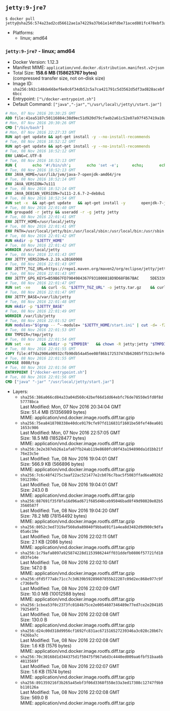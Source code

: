 ## `jetty:9-jre7`

```console
$ docker pull jetty@sha256:574a23ad2cd56612ae1a74229a37b61e14dfdbe71aced801fc478ebf3ab973c5
```

-	Platforms:
	-	linux; amd64

### `jetty:9-jre7` - linux; amd64

-	Docker Version: 1.12.3
-	Manifest MIME: `application/vnd.docker.distribution.manifest.v2+json`
-	Total Size: **158.6 MB (158625767 bytes)**  
	(compressed transfer size, not on-disk size)
-	Image ID: `sha256:b92c148de66bef6e0c6f34db52c5a7ca421791c5d3562d5df3ad828acebf6bcc`
-	Entrypoint: `["\/docker-entrypoint.sh"]`
-	Default Command: `["java","-jar","\/usr\/local\/jetty\/start.jar"]`

```dockerfile
# Mon, 07 Nov 2016 20:30:25 GMT
ADD file:41ea5187c50116884c38d9ec51d920d79cfaeb2a61c52e07a97f457419a10a4f in / 
# Mon, 07 Nov 2016 20:30:26 GMT
CMD ["/bin/bash"]
# Mon, 07 Nov 2016 22:27:33 GMT
RUN apt-get update && apt-get install -y --no-install-recommends 		ca-certificates 		curl 		wget 	&& rm -rf /var/lib/apt/lists/*
# Tue, 08 Nov 2016 18:52:12 GMT
RUN apt-get update && apt-get install -y --no-install-recommends 		bzip2 		unzip 		xz-utils 	&& rm -rf /var/lib/apt/lists/*
# Tue, 08 Nov 2016 18:52:12 GMT
ENV LANG=C.UTF-8
# Tue, 08 Nov 2016 18:52:13 GMT
RUN { 		echo '#!/bin/sh'; 		echo 'set -e'; 		echo; 		echo 'dirname "$(dirname "$(readlink -f "$(which javac || which java)")")"'; 	} > /usr/local/bin/docker-java-home 	&& chmod +x /usr/local/bin/docker-java-home
# Tue, 08 Nov 2016 18:52:13 GMT
ENV JAVA_HOME=/usr/lib/jvm/java-7-openjdk-amd64/jre
# Tue, 08 Nov 2016 18:52:14 GMT
ENV JAVA_VERSION=7u111
# Tue, 08 Nov 2016 18:52:14 GMT
ENV JAVA_DEBIAN_VERSION=7u111-2.6.7-2~deb8u1
# Tue, 08 Nov 2016 18:52:54 GMT
RUN set -x 	&& apt-get update 	&& apt-get install -y 		openjdk-7-jre-headless="$JAVA_DEBIAN_VERSION" 	&& rm -rf /var/lib/apt/lists/* 	&& [ "$JAVA_HOME" = "$(docker-java-home)" ]
# Tue, 08 Nov 2016 22:01:40 GMT
RUN groupadd -r jetty && useradd -r -g jetty jetty
# Tue, 08 Nov 2016 22:01:41 GMT
ENV JETTY_HOME=/usr/local/jetty
# Tue, 08 Nov 2016 22:01:41 GMT
ENV PATH=/usr/local/jetty/bin:/usr/local/sbin:/usr/local/bin:/usr/sbin:/usr/bin:/sbin:/bin
# Tue, 08 Nov 2016 22:01:42 GMT
RUN mkdir -p "$JETTY_HOME"
# Tue, 08 Nov 2016 22:01:42 GMT
WORKDIR /usr/local/jetty
# Tue, 08 Nov 2016 22:01:43 GMT
ENV JETTY_VERSION=9.2.19.v20160908
# Tue, 08 Nov 2016 22:01:43 GMT
ENV JETTY_TGZ_URL=https://repo1.maven.org/maven2/org/eclipse/jetty/jetty-distribution/9.2.19.v20160908/jetty-distribution-9.2.19.v20160908.tar.gz
# Tue, 08 Nov 2016 22:01:43 GMT
ENV JETTY_GPG_KEYS=B59B67FD7904984367F931800818D9D68FB67BAC 	5DE533CB43DAF8BC3E372283E7AE839CD7C58886
# Tue, 08 Nov 2016 22:01:47 GMT
RUN set -xe 	&& curl -SL "$JETTY_TGZ_URL" -o jetty.tar.gz 	&& curl -SL "$JETTY_TGZ_URL.asc" -o jetty.tar.gz.asc 	&& export GNUPGHOME="$(mktemp -d)" 	&& for key in $JETTY_GPG_KEYS; do 		gpg --keyserver ha.pool.sks-keyservers.net --recv-keys "$key"; done 	&& gpg --batch --verify jetty.tar.gz.asc jetty.tar.gz 	&& rm -r "$GNUPGHOME" 	&& tar -xvf jetty.tar.gz --strip-components=1 	&& sed -i '/jetty-logging/d' etc/jetty.conf 	&& rm -fr demo-base javadoc 	&& rm jetty.tar.gz*
# Tue, 08 Nov 2016 22:01:47 GMT
ENV JETTY_BASE=/var/lib/jetty
# Tue, 08 Nov 2016 22:01:48 GMT
RUN mkdir -p "$JETTY_BASE"
# Tue, 08 Nov 2016 22:01:49 GMT
WORKDIR /var/lib/jetty
# Tue, 08 Nov 2016 22:01:52 GMT
RUN modules="$(grep -- ^--module= "$JETTY_HOME/start.ini" | cut -d= -f2 | paste -d, -s)" 	&& set -xe 	&& java -jar "$JETTY_HOME/start.jar" --add-to-startd="$modules,setuid"
# Tue, 08 Nov 2016 22:01:53 GMT
ENV TMPDIR=/tmp/jetty
# Tue, 08 Nov 2016 22:01:54 GMT
RUN set -xe 	&& mkdir -p "$TMPDIR" 	&& chown -R jetty:jetty "$TMPDIR" "$JETTY_BASE"
# Tue, 08 Nov 2016 22:01:55 GMT
COPY file:4f7da2906a90932cfb90db54a45ee08f86b17253747db62085f7512c9efd46ad in / 
# Tue, 08 Nov 2016 22:01:55 GMT
EXPOSE 8080/tcp
# Tue, 08 Nov 2016 22:01:56 GMT
ENTRYPOINT ["/docker-entrypoint.sh"]
# Tue, 08 Nov 2016 22:01:56 GMT
CMD ["java" "-jar" "/usr/local/jetty/start.jar"]
```

-	Layers:
	-	`sha256:386a066cd84a33a04d560c42bef66d1dd64ebfc76de78550e5fd0f8d57778bca`  
		Last Modified: Mon, 07 Nov 2016 20:34:04 GMT  
		Size: 51.4 MB (51356989 bytes)  
		MIME: application/vnd.docker.image.rootfs.diff.tar.gzip
	-	`sha256:75ea8418708338e40dce9179cfe97fd116831f1601be50fef48ea6011653c986`  
		Last Modified: Mon, 07 Nov 2016 22:57:05 GMT  
		Size: 18.5 MB (18528477 bytes)  
		MIME: application/vnd.docker.image.rootfs.diff.tar.gzip
	-	`sha256:3e2e387eb26a1afa07fb24ab119e8680fc80f43a194890da1d1bb21f76e23c5e`  
		Last Modified: Tue, 08 Nov 2016 19:04:01 GMT  
		Size: 566.9 KB (566896 bytes)  
		MIME: application/vnd.docker.image.rootfs.diff.tar.gzip
	-	`sha256:7c6c48f4275c3aaf22ac521477e2cb076c7bac5f5083ffad6ea09262591239bc`  
		Last Modified: Tue, 08 Nov 2016 19:04:01 GMT  
		Size: 243.0 B  
		MIME: application/vnd.docker.image.rootfs.diff.tar.gzip
	-	`sha256:887691f35f8fa16d96ad671f685d40ceb95046bad8f49d98020e02b53560587f`  
		Last Modified: Tue, 08 Nov 2016 19:04:20 GMT  
		Size: 78.2 MB (78154492 bytes)  
		MIME: application/vnd.docker.image.rootfs.diff.tar.gzip
	-	`sha256:8052c3ed7319af560a9a89840f9bba691f1a4ea8d3482d9d900c9dfa05a6c19e`  
		Last Modified: Tue, 08 Nov 2016 22:02:11 GMT  
		Size: 2.1 KB (2086 bytes)  
		MIME: application/vnd.docker.image.rootfs.diff.tar.gzip
	-	`sha256:1c79afa8097a925874228d1153986244ff031ddefb0806f57721fd10d83fe14e`  
		Last Modified: Tue, 08 Nov 2016 22:02:10 GMT  
		Size: 147.0 B  
		MIME: application/vnd.docker.image.rootfs.diff.tar.gzip
	-	`sha256:dfd5f77a8c71cc7c3d639b59289607855b22207c09d2ec868e977c9fc7368efb`  
		Last Modified: Tue, 08 Nov 2016 22:02:09 GMT  
		Size: 10.0 MB (10012588 bytes)  
		MIME: application/vnd.docker.image.rootfs.diff.tar.gzip
	-	`sha256:1cbea53f0c2373fc0184b75ce2e0054607346489e77ed7ce2e204185792549f3`  
		Last Modified: Tue, 08 Nov 2016 22:02:08 GMT  
		Size: 130.0 B  
		MIME: application/vnd.docker.image.rootfs.diff.tar.gzip
	-	`sha256:d24c00d318d9956cf1692fc831ac671516527239346a3c028c28b67cf426ba7c`  
		Last Modified: Tue, 08 Nov 2016 22:02:08 GMT  
		Size: 1.6 KB (1576 bytes)  
		MIME: application/vnd.docker.image.rootfs.diff.tar.gzip
	-	`sha256:70c30168d1d344375d1f50475f967a6d3c4440ed009aa6fbf51baa6b4813569f`  
		Last Modified: Tue, 08 Nov 2016 22:02:07 GMT  
		Size: 1.6 KB (1574 bytes)  
		MIME: application/vnd.docker.image.rootfs.diff.tar.gzip
	-	`sha256:891359216f3b265a45ebf3f06d3368f558e33a3ed17308c12747f9b9b110126a`  
		Last Modified: Tue, 08 Nov 2016 22:02:08 GMT  
		Size: 569.0 B  
		MIME: application/vnd.docker.image.rootfs.diff.tar.gzip
